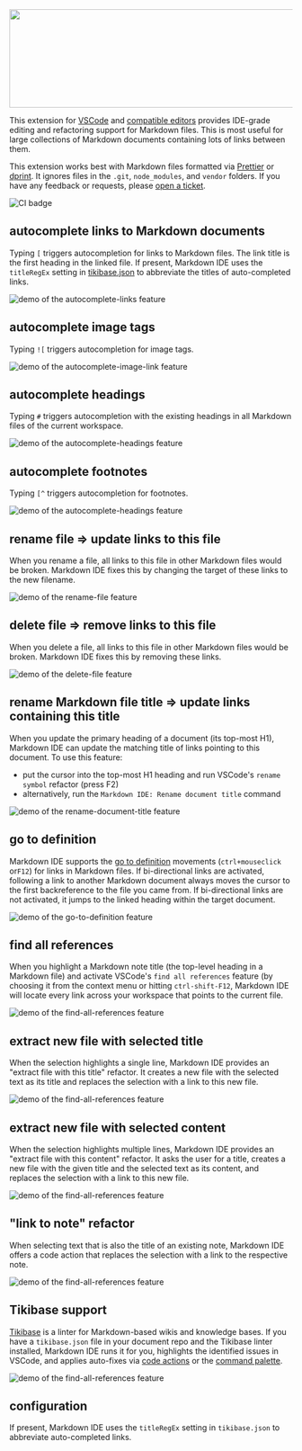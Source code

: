 <center>
<img src="documentation/logo_800.png" width="800" height="175">
</center>

This extension for [VSCode](https://code.visualstudio.com) and
[compatible editors](https://open-vsx.org) provides IDE-grade editing and
refactoring support for Markdown files. This is most useful for large
collections of Markdown documents containing lots of links between them.

This extension works best with Markdown files formatted via
[Prettier](https://prettier.io) or [dprint](https://dprint.dev). It ignores
files in the `.git`, `node_modules`, and `vendor` folders. If you have any
feedback or requests, please
[open a ticket](https://github.com/kevgo/vscode-markdown-ide/issues).

![CI badge](https://github.com/kevgo/vscode-markdown-ide/actions/workflows/main.yml/badge.svg)

## autocomplete links to Markdown documents

Typing `[` triggers autocompletion for links to Markdown files. The link title
is the first heading in the linked file. If present, Markdown IDE uses the
`titleRegEx` setting in [tikibase.json](https://github.com/kevgo/tikibase) to
abbreviate the titles of auto-completed links.

<picture>
  <source media="(prefers-color-scheme: light)" srcset="https://raw.githubusercontent.com/kevgo/vscode-markdown-ide/main/documentation/autocomplete-link-light.gif">
  <source media="(prefers-color-scheme: dark)" srcset="https://raw.githubusercontent.com/kevgo/vscode-markdown-ide/main/documentation/autocomplete-link-dark.gif">
  <img alt="demo of the autocomplete-links feature" src="https://raw.githubusercontent.com/kevgo/vscode-markdown-ide/main/documentation/autocomplete-link-light.gif">
</picture>

## autocomplete image tags

Typing `![` triggers autocompletion for image tags.

<picture>
  <source media="(prefers-color-scheme: light)" srcset="https://raw.githubusercontent.com/kevgo/vscode-markdown-ide/main/documentation/autocomplete-image-link-light.gif">
  <source media="(prefers-color-scheme: dark)" srcset="https://raw.githubusercontent.com/kevgo/vscode-markdown-ide/main/documentation/autocomplete-image-link-dark.gif">
  <img alt="demo of the autocomplete-image-link feature" src="https://raw.githubusercontent.com/kevgo/vscode-markdown-ide/main/documentation/autocomplete-image-link-light.gif">
</picture>

## autocomplete headings

Typing `#` triggers autocompletion with the existing headings in all Markdown
files of the current workspace.

<picture>
  <source media="(prefers-color-scheme: light)" srcset="https://raw.githubusercontent.com/kevgo/vscode-markdown-ide/main/documentation/autocomplete-heading-light.gif">
  <source media="(prefers-color-scheme: dark)" srcset="https://raw.githubusercontent.com/kevgo/vscode-markdown-ide/main/documentation/autocomplete-heading-dark.gif">
  <img alt="demo of the autocomplete-headings feature" src="https://raw.githubusercontent.com/kevgo/vscode-markdown-ide/main/documentation/autocomplete-heading-light.gif">
</picture>

## autocomplete footnotes

Typing `[^` triggers autocompletion for footnotes.

<picture>
  <source media="(prefers-color-scheme: light)" srcset="https://raw.githubusercontent.com/kevgo/vscode-markdown-ide/main/documentation/autocomplete-footnote-light.gif">
  <source media="(prefers-color-scheme: dark)" srcset="https://raw.githubusercontent.com/kevgo/vscode-markdown-ide/main/documentation/autocomplete-footnote-dark.gif">
  <img alt="demo of the autocomplete-headings feature" src="https://raw.githubusercontent.com/kevgo/vscode-markdown-ide/main/documentation/autocomplete-footnote-light.gif">
</picture>

## rename file ⇒ update links to this file

When you rename a file, all links to this file in other Markdown files would be
broken. Markdown IDE fixes this by changing the target of these links to the new
filename.

<picture>
  <source media="(prefers-color-scheme: light)" srcset="https://raw.githubusercontent.com/kevgo/vscode-markdown-ide/main/documentation/rename-file-light.gif">
  <source media="(prefers-color-scheme: dark)" srcset="https://raw.githubusercontent.com/kevgo/vscode-markdown-ide/main/documentation/rename-file-dark.gif">
  <img alt="demo of the rename-file feature" src="https://raw.githubusercontent.com/kevgo/vscode-markdown-ide/main/documentation/rename-file-light.gif">
</picture>

## delete file ⇒ remove links to this file

When you delete a file, all links to this file in other Markdown files would be
broken. Markdown IDE fixes this by removing these links.

<picture>
  <source media="(prefers-color-scheme: light)" srcset="https://raw.githubusercontent.com/kevgo/vscode-markdown-ide/main/documentation/delete-file-light.gif">
  <source media="(prefers-color-scheme: dark)" srcset="https://raw.githubusercontent.com/kevgo/vscode-markdown-ide/main/documentation/delete-file-dark.gif">
  <img alt="demo of the delete-file feature" src="https://raw.githubusercontent.com/kevgo/vscode-markdown-ide/main/documentation/delete-file-light.gif">
</picture>

## rename Markdown file title ⇒ update links containing this title

When you update the primary heading of a document (its top-most H1), Markdown
IDE can update the matching title of links pointing to this document. To use
this feature:

- put the cursor into the top-most H1 heading and run VSCode's `rename symbol`
  refactor (press F2)
- alternatively, run the `Markdown IDE: Rename document title` command

<picture>
  <source media="(prefers-color-scheme: light)" srcset="https://raw.githubusercontent.com/kevgo/vscode-markdown-ide/main/documentation/rename-document-title-light.gif">
  <source media="(prefers-color-scheme: dark)" srcset="https://raw.githubusercontent.com/kevgo/vscode-markdown-ide/main/documentation/rename-document-title-dark.gif">
  <img alt="demo of the rename-document-title feature" src="https://raw.githubusercontent.com/kevgo/vscode-markdown-ide/main/documentation/rename-document-title-light.gif">
</picture>

## go to definition

Markdown IDE supports the
[go to definition](https://code.visualstudio.com/docs/editor/editingevolved#_go-to-definition)
movements (`ctrl+mouseclick` or`F12`) for links in Markdown files. If
bi-directional links are activated, following a link to another Markdown
document always moves the cursor to the first backreference to the file you came
from. If bi-directional links are not activated, it jumps to the linked heading
within the target document.

<picture>
  <source media="(prefers-color-scheme: light)" srcset="https://raw.githubusercontent.com/kevgo/vscode-markdown-ide/main/documentation/go-to-definition-light.gif">
  <source media="(prefers-color-scheme: dark)" srcset="https://raw.githubusercontent.com/kevgo/vscode-markdown-ide/main/documentation/go-to-definition-dark.gif">
  <img alt="demo of the go-to-definition feature" src="https://raw.githubusercontent.com/kevgo/vscode-markdown-ide/main/documentation/go-to-definition-light.gif">
</picture>

## find all references

When you highlight a Markdown note title (the top-level heading in a Markdown
file) and activate VSCode's `find all references` feature (by choosing it from
the context menu or hitting `ctrl-shift-F12`, Markdown IDE will locate every
link across your workspace that points to the current file.

<picture>
  <source media="(prefers-color-scheme: light)" srcset="https://raw.githubusercontent.com/kevgo/vscode-markdown-ide/main/documentation/find-all-references-light.gif">
  <source media="(prefers-color-scheme: dark)" srcset="https://raw.githubusercontent.com/kevgo/vscode-markdown-ide/main/documentation/find-all-references-dark.gif">
  <img alt="demo of the find-all-references feature" src="https://raw.githubusercontent.com/kevgo/vscode-markdown-ide/main/documentation/find-all-references-light.gif">
</picture>

## extract new file with selected title

When the selection highlights a single line, Markdown IDE provides an "extract
file with this title" refactor. It creates a new file with the selected text as
its title and replaces the selection with a link to this new file.

<picture>
  <source media="(prefers-color-scheme: light)" srcset="https://raw.githubusercontent.com/kevgo/vscode-markdown-ide/main/documentation/extract-file-with-title-light.gif">
  <source media="(prefers-color-scheme: dark)" srcset="https://raw.githubusercontent.com/kevgo/vscode-markdown-ide/main/documentation/extract-file-with-title-dark.gif">
  <img alt="demo of the find-all-references feature" src="https://raw.githubusercontent.com/kevgo/vscode-markdown-ide/main/documentation/extract-file-with-title-light.gif">
</picture>

## extract new file with selected content

When the selection highlights multiple lines, Markdown IDE provides an "extract
file with this content" refactor. It asks the user for a title, creates a new
file with the given title and the selected text as its content, and replaces the
selection with a link to this new file.

<picture>
  <source media="(prefers-color-scheme: light)" srcset="https://raw.githubusercontent.com/kevgo/vscode-markdown-ide/main/documentation/extract-file-with-body-light.gif">
  <source media="(prefers-color-scheme: dark)" srcset="https://raw.githubusercontent.com/kevgo/vscode-markdown-ide/main/documentation/extract-file-with-body-dark.gif">
  <img alt="demo of the find-all-references feature" src="https://raw.githubusercontent.com/kevgo/vscode-markdown-ide/main/documentation/extract-file-with-body-light.gif">
</picture>

## "link to note" refactor

When selecting text that is also the title of an existing note, Markdown IDE
offers a code action that replaces the selection with a link to the respective
note.

<picture>
  <source media="(prefers-color-scheme: light)" srcset="https://raw.githubusercontent.com/kevgo/vscode-markdown-ide/main/documentation/link-to-note-light.gif">
  <source media="(prefers-color-scheme: dark)" srcset="https://raw.githubusercontent.com/kevgo/vscode-markdown-ide/main/documentation/link-to-note-dark.gif">
  <img alt="demo of the find-all-references feature" src="https://raw.githubusercontent.com/kevgo/vscode-markdown-ide/main/documentation/link-to-note-light.gif">
</picture>

## Tikibase support

[Tikibase](https://github.com/kevgo/tikibase) is a linter for Markdown-based
wikis and knowledge bases. If you have a `tikibase.json` file in your document
repo and the Tikibase linter installed, Markdown IDE runs it for you, highlights
the identified issues in VSCode, and applies auto-fixes via
[code actions](https://code.visualstudio.com/docs/editor/refactoring) or the
[command palette](https://code.visualstudio.com/docs/getstarted/userinterface#_command-palette).

<picture>
  <source media="(prefers-color-scheme: light)" srcset="https://raw.githubusercontent.com/kevgo/vscode-markdown-ide/main/documentation/tikibase-fix-light.gif">
  <source media="(prefers-color-scheme: dark)" srcset="https://raw.githubusercontent.com/kevgo/vscode-markdown-ide/main/documentation/tikibase-fix-dark.gif">
  <img alt="demo of the find-all-references feature" src="https://raw.githubusercontent.com/kevgo/vscode-markdown-ide/main/documentation/tikibase-fix-light.gif">
</picture>

## configuration

If present, Markdown IDE uses the `titleRegEx` setting in `tikibase.json` to
abbreviate auto-completed links.
